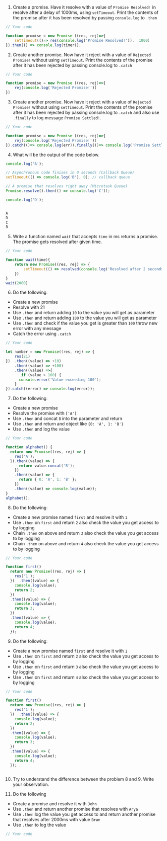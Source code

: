 1. Create a promise. Have it resolve with a value of `Promise Resolved!` in resolve after a delay of 1000ms, using `setTimeout`. Print the contents of the promise after it has been resolved by passing `console.log` to `.then`

```js
// Your code

function promise = new Promise ((res, rej)=>{
    setTimeout(()=> res(console.log('Promise Resolved!')),  1000)
}).then(() => console.log(timer)); 

```

2. Create another promise. Now have it reject with a value of `Rejected Promise!` without using `setTimeout`. Print the contents of the promise after it has been rejected by passing console.log to `.catch`

```js
// Your code

function promise = new Promise ((res, rej)=>{
    rej(console.log('Rejected Promise!'))
})


```

3. Create another promise. Now have it reject with a value of `Rejected Promise!` without using `setTimeout`. Print the contents of the promise after it has been rejected by passing console.log to `.catch` and also use `.finally` to log message `Promise Settled!`.

```js
// Your code

function promise = new Promise ((res, rej)=>{
    rej(console.log('Rejected Promise!'))
}).catch(()=> console.log(err)).finally(()=> console.log('Promise Settled!'))

```

4. What will be the output of the code below.

```js
console.log('A');

// Asynchronous code finises in 0 seconds (Callback Queue)
setTimeout(() => console.log('B'), 0); // callback queue

// A promise that resolves right away (Microtask Queue)
Promise.resolve().then(() => console.log('C'));

console.log('D');


A
D
C
B
```

5. Write a function named `wait` that accepts `time` in ms returns a promise. The promise gets resolved after given time.

```js
// Your code

function wait(time){
    return new Promise((res, rej) => {
        setTimeout(() => resolved(console.log('Resolved after 2 seconds')), time);
    })
}
wait(2000)
```


6. Do the following:

- Create a new promise
- Resolve with 21
- Use `.then` and return adding `10` to the value you will get as parameter
- Use `.then` and return adding `100` to the value you will get as parameter
- Use `.then` and check if the value you get is greater than `100` throw new error with any message
- Catch the error using `.catch`

```js
// Your code

let number = new Promise((res, rej) => {
    res(21)
})  .then((value) => +10)
    .then((value) => +100)
    .then((value) =>{
       if (value > 100) {
      console.error('Value exceeding 100');
    }
}).catch((error) => console.log(error));

```

7. Do the following:

- Create a new promise
- Resolve the promise with `['A']`
- Use `.then` and concat `B` into the parameter and return
- Use `.then` and return and object like `{0: 'A', 1: 'B'}`
- Use `.then` and log the value

```js
// Your code

function alphabet() {
  return new Promise((res, rej) => {
    res('A');
  }).then((value) => {
      return value.concat('B');
    })
    .then((value) => {
      return { 0: 'A', 1: 'B' };
    })
    .then((value) => console.log(value));
}
alphabet();
```

8. Do the following:

- Create a new promise named `first` and resolve it with `1`
- Use `.then` on `first` and return `2` also check the value you get access to by logging
- Chain `.then` on above and return `3` also check the value you get access to by logging
- Chain `.then` on above and return `4` also check the value you get access to by logging

```js
// Your code

function first() 
  return new Promise((res, rej) => {
    res('1');
  })  .then((value) => {
    console.log(value);
    return 2;
  })
  .then((value) => {
    console.log(value);
    return 3;
  })
  .then((value) => {
    console.log(value);
    return 4;
  });
```

9. Do the following:

- Create a new promise named `first` and resolve it with `1`
- Use `.then` on `first` and return `2` also check the value you get access to by logging
- Use `.then` on `first` and return `3` also check the value you get access to by logging
- Use `.then` on `first` and return `4` also check the value you get access to by logging

```js
// Your code

function first() 
  return new Promise((res, rej) => {
    res('1');
  })  .then((value) => {
    console.log(value);
    return 2;
  })
  .then((value) => {
    console.log(value);
    return 3;
  })
  .then((value) => {
    console.log(value);
    return 4;
  });



```

10. Try to understand the difference between the problem 8 and 9. Write your observation.

11. Do the following

- Create a promise and resolve it with `John`
- Use `.then` and return another promise that resolves with `Arya`
- Use `.then` log the value you get access to and return another promise that resolves after 2000ms with value `Bran`
- Use `.then` to log the value

```js
// Your code



```

